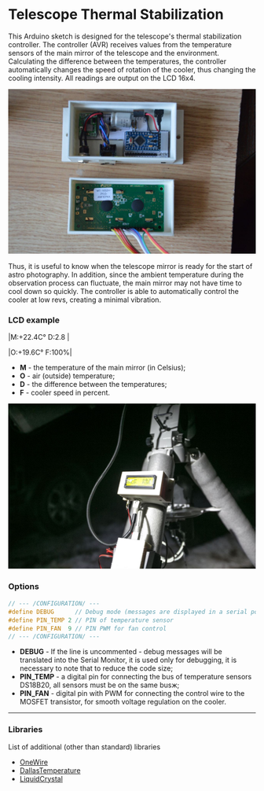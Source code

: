 Telescope Thermal Stabilization
===============
This Arduino sketch is designed for the telescope's thermal stabilization controller. The controller (AVR) receives values from the temperature sensors of the main mirror of the telescope and the environment. Calculating the difference between the temperatures, the controller automatically changes the speed of rotation of the cooler, thus changing the cooling intensity. All readings are output on the LCD 16x4.

![Device Inside](./docs/photo1.jpg)

Thus, it is useful to know when the telescope mirror is ready for the start of astro photography. In addition, since the ambient temperature during the observation process can fluctuate, the main mirror may not have time to cool down so quickly. The controller is able to automatically control the cooler at low revs, creating a minimal vibration.

### LCD example

|M:+22.4C° D:2.8 |

|O:+19.6C° F:100%|

- **M** - the temperature of the main mirror (in Celsius);
- **O** - air (outside) temperature;
- **D** - the difference between the temperatures;
- **F** - cooler speed in percent.

![Worked Device](./docs/photo2.jpg)

### Options
```cpp
// --- /CONFIGURATION/ ---
#define DEBUG      // Debug mode (messages are displayed in a serial port)
#define PIN_TEMP 2 // PIN of temperature sensor
#define PIN_FAN  9 // PIN PWM for fan control
// --- /CONFIGURATION/ ---
```
- **DEBUG** - If the line is uncommented - debug messages will be translated into the Serial Monitor, it is used only for debugging, it is necessary to note that to reduce the code size;
- **PIN_TEMP** - a digital pin for connecting the bus of temperature sensors DS18B20, all sensors must be on the same busж;
- **PIN_FAN** - digital pin with PWM for connecting the control wire to the MOSFET transistor, for smooth voltage regulation on the cooler.

----------------------

### Libraries
List of additional (other than standard) libraries

- [OneWire](http://playground.arduino.cc/Learning/OneWire)
- [DallasTemperature](https://github.com/milesburton/Arduino-Temperature-Control-Library)
- [LiquidCrystal](https://github.com/arduino-libraries/LiquidCrystal)
